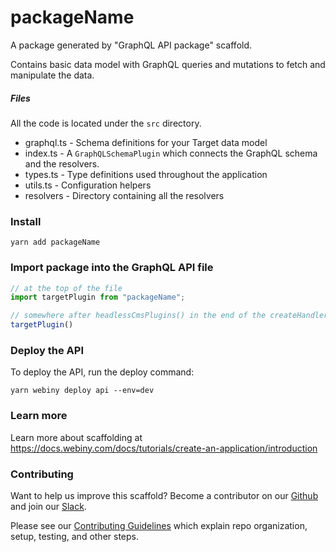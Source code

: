 # packageName

A package generated by "GraphQL API package" scaffold.

Contains basic data model with GraphQL queries and mutations to fetch and manipulate the data.

##### Files
All the code is located under the `src` directory.
- graphql.ts - Schema definitions for your Target data model
- index.ts - A `GraphQLSchemaPlugin` which connects the GraphQL schema and the resolvers.
- types.ts - Type definitions used throughout the application
- utils.ts - Configuration helpers
- resolvers - Directory containing all the resolvers

### Install

```
yarn add packageName
```

### Import package into the GraphQL API file

```ts title="graphQlIndexFile"
// at the top of the file
import targetPlugin from "packageName";

// somewhere after headlessCmsPlugins() in the end of the createHandler() function
targetPlugin()
```

### Deploy the API
To deploy the API, run the deploy command:
```
yarn webiny deploy api --env=dev
```

### Learn more
Learn more about scaffolding at https://docs.webiny.com/docs/tutorials/create-an-application/introduction

### Contributing
Want to help us improve this scaffold? Become a contributor on our [Github](https://github.com/webiny/webiny-js) and join our [Slack](https://webiny-community.slack.com).

Please see our [Contributing Guidelines](https://github.com/webiny/webiny-js/blob/next/docs/CONTRIBUTING.md) which explain repo organization, setup, testing, and other steps.
